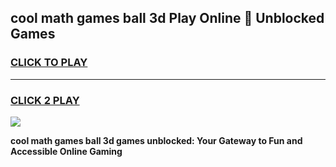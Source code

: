 
## cool math games ball 3d Play Online 👋 Unblocked Games
<h3>
<a href="https://news.freeplayer.one?title=cool_math_games_ball_3d&ref=17CMG">CLICK TO PLAY</a></h3>
<hr>

<h3>
<a href="https://news.freeplayer.one?title=cool_math_games_ball_3d&ref=17CMG">CLICK 2 PLAY</a>
  
</h3>

<a href="https://news.freeplayer.one?title=cool_math_games_ball_3d&ref=17CMG/"><img src="https://clearcache.store/games.png"></a>


**cool math games ball 3d games unblocked: Your Gateway to Fun and Accessible Online Gaming**
